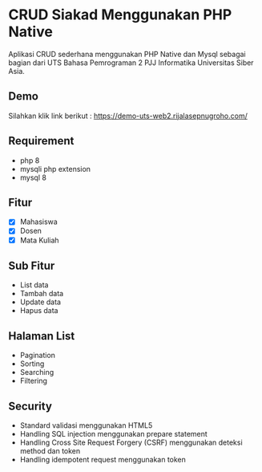# CRUD Siakad Menggunakan PHP Native
Aplikasi CRUD sederhana menggunakan PHP Native dan Mysql sebagai bagian dari UTS Bahasa Pemrograman 2 PJJ Informatika Universitas Siber Asia.

## Demo
Silahkan klik link berikut :  https://demo-uts-web2.rijalasepnugroho.com/ 

## Requirement
- php 8
- mysqli php extension
- mysql 8

## Fitur
- [x] Mahasiswa
- [x] Dosen
- [x] Mata Kuliah

## Sub Fitur
- List data
- Tambah data
- Update data
- Hapus data

## Halaman List
- Pagination
- Sorting
- Searching
- Filtering

## Security
- Standard validasi menggunakan HTML5
- Handling SQL injection menggunakan prepare statement
- Handling Cross Site Request Forgery (CSRF) menggunakan deteksi method dan token
- Handling idempotent request menggunakan token
